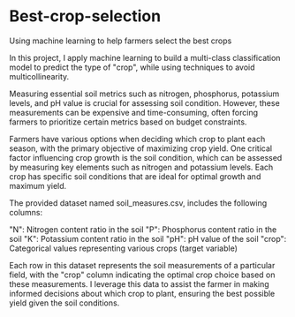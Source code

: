 # Best-crop-selection
Using machine learning to help farmers select the best crops


In this project, I apply machine learning to build a multi-class classification model to predict the type of "crop", while using techniques to avoid multicollinearity.


Measuring essential soil metrics such as nitrogen, phosphorus, potassium levels, and pH value is crucial for assessing soil condition. However, these measurements can be expensive and time-consuming, often forcing farmers to prioritize certain metrics based on budget constraints.

Farmers have various options when deciding which crop to plant each season, with the primary objective of maximizing crop yield. One critical factor influencing crop growth is the soil condition, which can be assessed by measuring key elements such as nitrogen and potassium levels. Each crop has specific soil conditions that are ideal for optimal growth and maximum yield.

The provided dataset named soil_measures.csv, includes the following columns:

"N": Nitrogen content ratio in the soil
"P": Phosphorus content ratio in the soil
"K": Potassium content ratio in the soil
"pH": pH value of the soil
"crop": Categorical values representing various crops (target variable)

Each row in this dataset represents the soil measurements of a particular field, with the "crop" column indicating the optimal crop choice based on these measurements. I leverage this data to assist the farmer in making informed decisions about which crop to plant, ensuring the best possible yield given the soil conditions.
